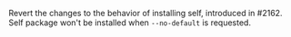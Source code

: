 Revert the changes to the behavior of installing self, introduced in #2162.
Self package won't be installed when `--no-default` is requested.
